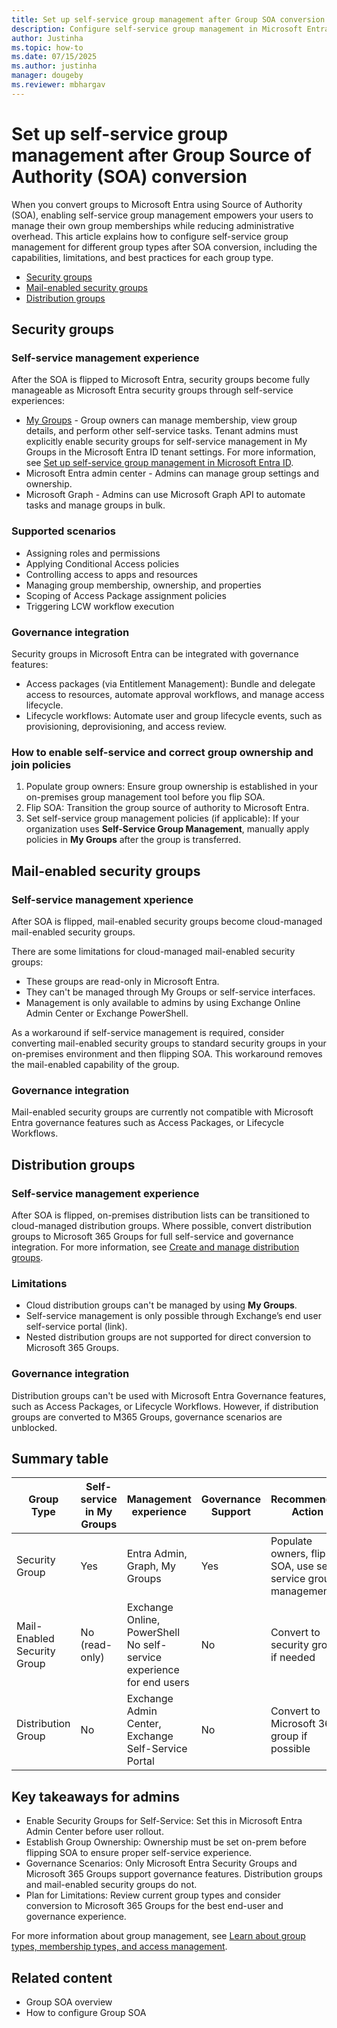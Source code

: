 ```yaml
---
title: Set up self-service group management after Group SOA conversion
description: Configure self-service group management in Microsoft Entra for security groups, mail-enabled security groups, and distribution groups after SOA conversion.
author: Justinha
ms.topic: how-to
ms.date: 07/15/2025
ms.author: justinha
manager: dougeby
ms.reviewer: mbhargav
---
```


# Set up self-service group management after Group Source of Authority (SOA) conversion

When you convert groups to Microsoft Entra using Source of Authority (SOA), enabling self-service group management empowers your users to manage their own group memberships while reducing administrative overhead. This article explains how to configure self-service group management for different group types after SOA conversion, including the capabilities, limitations, and best practices for each group type.

- [Security groups](#security-groups)
- [Mail-enabled security groups](#mail-enabled-security-groups)
- [Distribution groups](#distribution-groups)

## Security groups

### Self-service management experience

After the SOA is flipped to Microsoft Entra, security groups become fully manageable as Microsoft Entra security groups through self-service experiences:

- [My Groups](https://myaccount.microsoft.com/groups) - Group owners can manage membership, view group details, and perform other self-service tasks. Tenant admins must explicitly enable security groups for self-service management in My Groups in the Microsoft Entra ID tenant settings. For more information, see [Set up self-service group management in Microsoft Entra ID](/entra/identity/users/groups-self-service-management).
- Microsoft Entra admin center - Admins can manage group settings and ownership.
- Microsoft Graph - Admins can use Microsoft Graph API to automate tasks and manage groups in bulk.


### Supported scenarios

- Assigning roles and permissions
- Applying Conditional Access policies
- Controlling access to apps and resources
- Managing group membership, ownership, and properties
- Scoping of Access Package assignment policies
- Triggering LCW workflow execution

### Governance integration

Security groups in Microsoft Entra can be integrated with governance features:

- Access packages (via Entitlement Management): Bundle and delegate access to resources, automate approval workflows, and manage access lifecycle.
- Lifecycle workflows: Automate user and group lifecycle events, such as provisioning, deprovisioning, and access review.

### How to enable self-service and correct group ownership and join policies

1. Populate group owners: Ensure group ownership is established in your on-premises group management tool before you flip SOA.
1. Flip SOA: Transition the group source of authority to Microsoft Entra.
1. Set self-service group management policies (if applicable): If your organization uses **Self-Service Group Management**, manually apply policies in **My Groups** after the group is transferred.

## Mail-enabled security groups

### Self-service management xperience
After SOA is flipped, mail-enabled security groups become cloud-managed mail-enabled security groups.

There are some limitations for cloud-managed mail-enabled security groups:
- These groups are read-only in Microsoft Entra.
- They can't be managed through My Groups or self-service interfaces.
- Management is only available to admins by using Exchange Online Admin Center or Exchange PowerShell.

As a workaround if self-service management is required, consider converting mail-enabled security groups to standard security groups in your on-premises environment and then flipping SOA. This workaround removes the mail-enabled capability of the group.

### Governance integration

Mail-enabled security groups are currently not compatible with Microsoft Entra governance features such as Access Packages, or Lifecycle Workflows.

## Distribution groups

### Self-service management experience
After SOA is flipped, on-premises distribution lists can be transitioned to cloud-managed distribution groups. Where possible, convert distribution groups to Microsoft 365 Groups for full self-service and governance integration. For more information, see [Create and manage distribution groups](https://support.microsoft.com/office/distribution-groups-e8ba58a8-fab2-4aaf-8aa1-2a304052d2de#bkmk_create).

### Limitations
- Cloud distribution groups can't be managed by using **My Groups**.
- Self-service management is only possible through Exchange’s end user self-service portal (link).
- Nested distribution groups  are not supported for direct conversion to Microsoft 365 Groups.

### Governance integration

Distribution groups can't be used with Microsoft Entra Governance features, such as Access Packages, or Lifecycle Workflows. However, if distribution groups are converted to M365 Groups, governance scenarios are unblocked. 

## Summary table

Group Type|Self-service in My Groups | Management experience|Governance Support|Recommended Action
----------|--------------------------|--------------------|------------------|------------------
Security Group|Yes|Entra Admin, Graph, My Groups|Yes|Populate owners, flip SOA, use self-service group management
Mail-Enabled Security Group|No (read-only) | Exchange Online, PowerShell<br>No self-service experience for end users|No|Convert to security group if needed
Distribution Group|No|Exchange Admin Center, Exchange Self-Service Portal|No|Convert to Microsoft 365 group if possible

## Key takeaways for admins

- Enable Security Groups for Self-Service: Set this in Microsoft Entra Admin Center before user rollout.
- Establish Group Ownership: Ownership must be set on-prem before flipping SOA to ensure proper self-service experience.
- Governance Scenarios: Only Microsoft Entra Security Groups and Microsoft 365 Groups support governance features. Distribution groups and mail-enabled security groups do not.
- Plan for Limitations: Review current group types and consider conversion to Microsoft 365 Groups for the best end-user and governance experience.

For more information about group management, see [Learn about group types, membership types, and access management](/entra/fundamentals/concept-learn-about-groups).

## Related content

- Group SOA overview
- How to configure Group SOA